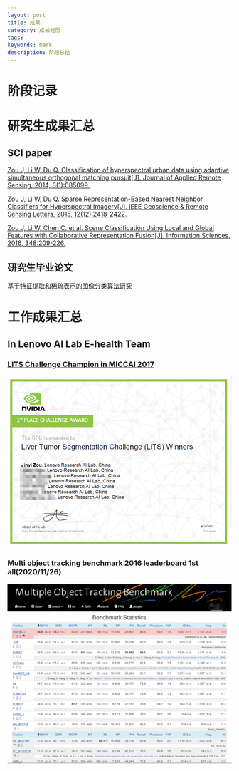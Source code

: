 ```yaml
---
layout: post
title: 成果
category: 成长经历
tags: 
keywords: mark
description: 阶段总结
---
```


# 阶段记录

# 研究生成果汇总

## SCI paper

[Zou J, Li W, Du Q. Classification of hyperspectral urban data using adaptive simultaneous orthogonal matching pursuit[J]. Journal of Applied Remote Sensing, 2014, 8(1):085099.](https://pdfs.semanticscholar.org/2a6b/4f8becd06874af9c12a403c1d607b642bd11.pdf)

[Zou J, Li W, Du Q. Sparse Representation-Based Nearest Neighbor Classifiers for Hyperspectral Imagery[J]. IEEE Geoscience & Remote Sensing Letters, 2015, 12(12):2418-2422.](http://cist.buct.edu.cn/staff/WeiLi/Lee_Journals/2015/2015_GRSL_SRNN.pdf)

[Zou J, Li W, Chen C, et al. Scene Classification Using Local and Global Features with Collaborative Representation Fusion[J]. Information Sciences, 2016, 348:209-226.](http://cist.buct.edu.cn/staff/WeiLi/Lee_Journals/2016/2016_IS_LGF.pdf)

## 研究生毕业论文

[基于特征提取和稀疏表示的图像分类算法研究](http://kns.cnki.net/KCMS/detail/detail.aspx?dbcode=CMFD&dbname=CMFD201701&filename=1016323332.nh&v=MTQ2MzgzQVZGMjZHTEM2SGRMUHJaRWJQSVI4ZVgxTHV4WVM3RGgxVDNxVHJXTTFGckNVUkxLZlkrZHVGQ2puVWI=)

# 工作成果汇总

## In Lenovo AI Lab E-health Team

### [LITS Challenge Champion in MICCAI 2017](https://competitions.codalab.org/competitions/17094#results)

![1](/public/img/posts/achievement/lits.jpg)

### Multi object tracking benchmark 2016 leaderboard 1st all(2020/11/26)

![2](/public/img/posts/achievement/mot2016_leaderboard.jpg)

